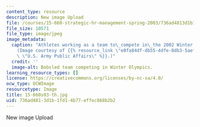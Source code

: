 ```yaml
---
content_type: resource
description: New image Upload
file: /courses/15-660-strategic-hr-management-spring-2003/736ad4813d1b1fd14b77effec868b2b2_15-660s03-th.jpg
file_size: 10571
file_type: image/jpeg
image_metadata:
  caption: "Athletes working as a team to\_compete in\_the 2002 Winter Olympics.\_\
    (Image courtesy of {{% resource_link \"e0fa84df-db55-4dfe-8db3-5aeff1bb01d9\"\
    \ \"U.S. Army Public Affairs\" %}}.)"
  credit: ''
  image-alt: Bobsled team competing in Winter Olympics.
learning_resource_types: []
license: https://creativecommons.org/licenses/by-nc-sa/4.0/
ocw_type: OCWImage
resourcetype: Image
title: 15-660s03-th.jpg
uid: 736ad481-3d1b-1fd1-4b77-effec868b2b2
---
```

New image Upload